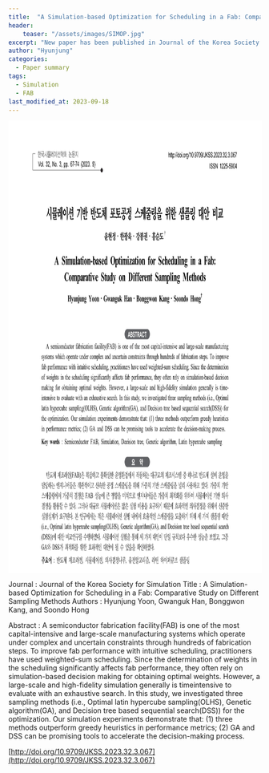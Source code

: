 ```yaml
---
title:  "A Simulation-based Optimization for Scheduling in a Fab: Comparative Study on Different Sampling Methods "
header:
    teaser: "/assets/images/SIMOP.jpg"
excerpt: "New paper has been published in Journal of the Korea Society for Simulation. "
author: "Hyunjung"
categories:
  - Paper summary
tags:
  - Simulation
  - FAB
last_modified_at: 2023-09-18
---
```

<img align="center" width="900" height="900" style="border: 1px solid white" src="/assets/images/SIMOP.jpg">

Journal : Journal of the Korea Society for Simulation
Title : A Simulation-based Optimization for Scheduling in a Fab: Comparative Study on Different Sampling Methods
Authors : Hyunjung Yoon, Gwanguk Han, Bonggwon Kang, and Soondo Hong

Abstract : A semiconductor fabrication facility(FAB) is one of the most capital-intensive and large-scale manufacturing  systems which operate under complex and uncertain constraints through hundreds of fabrication steps. To improve  fab performance with intuitive scheduling, practitioners have used weighted-sum scheduling. Since the determination  of weights in the scheduling significantly affects fab performance, they often rely on simulation-based decision  making for obtaining optimal weights. However, a large-scale and high-fidelity simulation generally is timeintensive to evaluate with an exhaustive search. In this study, we investigated three sampling methods (i.e., Optimal  latin hypercube sampling(OLHS), Genetic algorithm(GA), and Decision tree based sequential search(DSS)) for  the optimization. Our simulation experiments demonstrate that: (1) three methods outperform greedy heuristics  in performance metrics; (2) GA and DSS can be promising tools to accelerate the decision-making process.


[http://doi.org/10.9709/JKSS.2023.32.3.067](http://doi.org/10.9709/JKSS.2023.32.3.067)